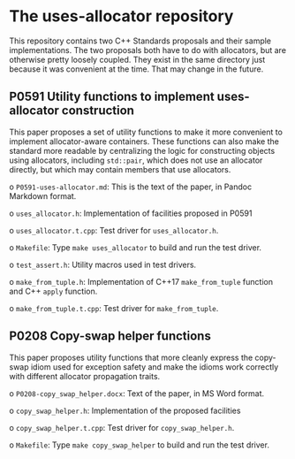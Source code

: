 The uses-allocator repository
=============================

This repository contains two C++ Standards proposals and their sample
implementations. The two proposals both have to do with allocators, but are
otherwise pretty loosely coupled.  They exist in the same directory just
because it was convenient at the time.  That may change in the future.

P0591 Utility functions to implement uses-allocator construction
----------------------------------------------------------------

This paper proposes a set of utility functions to make it more convenient to
implement allocator-aware containers.  These functions can also make the
standard more readable by centralizing the logic for constructing objects
using allocators, including `std::pair`, which does not use an allocator
directly, but which may contain members that use allocators.

 o `P0591-uses-allocator.md`: This is the text of the paper, in Pandoc
   Markdown format.

 o `uses_allocator.h`: Implementation of facilities proposed in P0591
   
 o `uses_allocator.t.cpp`: Test driver for `uses_allocator.h`.

 o `Makefile`: Type `make uses_allocator` to build and run the test driver.

 o `test_assert.h`: Utility macros used in test drivers.

 o `make_from_tuple.h`: Implementation of C++17 `make_from_tuple` function and
   C++ `apply` function.

 o `make_from_tuple.t.cpp`: Test driver for `make_from_tuple`.

P0208 Copy-swap helper functions
--------------------------------

This paper proposes utility functions that more cleanly express the copy-swap
idiom used for exception safety and make the idioms work correctly with
different allocator propagation traits.

 o `P0208-copy_swap_helper.docx`: Text of the paper, in MS Word format.

 o `copy_swap_helper.h`: Implementation of the proposed facilities

 o `copy_swap_helper.t.cpp`: Test driver for `copy_swap_helper.h`.

 o `Makefile`: Type `make copy_swap_helper` to build and run the test driver.
